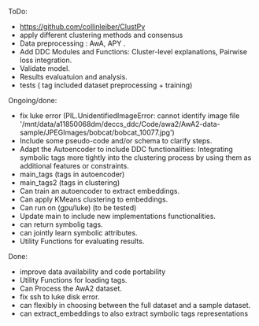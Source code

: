 ToDo:  
- https://github.com/collinleiber/ClustPy
- apply different clustering methods and consensus
- Data preprocessing : AwA, APY .
- Add DDC Modules and Functions: Cluster-level explanations, Pairwise loss integration.
- Validate model.
- Results evaluatuion and analysis.
- tests ( tag included dataset preprocessing + training)

Ongoing/done:  

- fix luke error (PIL.UnidentifiedImageError: cannot identify image file '/mnt/data/a11850068dm/deccs_ddc/Code/awa2/AwA2-data-sample/JPEGImages/bobcat/bobcat_10077.jpg')
- Include some pseudo-code and/or schema to clarify steps.
- Adapt the Autoencoder to include DDC functionalities: Integrating symbolic tags more tightly into the clustering process by using them as additional features or constraints.
- main_tags (tags in autoencoder)
- main_tags2 (tags in clustering)
- Can train an autoencoder to extract embeddings.
- Can apply KMeans clustering to embeddings.
- Can run on (gpu/luke) (to be tested)
- Update main to include new implementations functionalities.
- can return symbolig tags.
- can jointly learn symbolic attributes.
- Utility Functions for evaluating results.

Done:  

- improve data availability and code portability 
- Utility Functions for loading tags.
- Can Process the AwA2 dataset.
- fix ssh to luke disk error.
- can flexibly in choosing between the full dataset and a sample dataset.
- can extract_embeddings to also extract symbolic tags representations